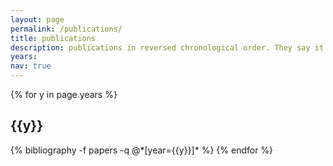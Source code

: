 ```yaml
---
layout: page
permalink: /publications/
title: publications
description: publications in reversed chronological order. They say it's good to have clear goals, one of mine is to start filling this page up with some good quality research!
years: 
nav: true
---
```


<div class="publications">

{% for y in page.years %}
  <h2 class="year">{{y}}</h2>
  {% bibliography -f papers -q @*[year={{y}}]* %}
{% endfor %}

</div>
